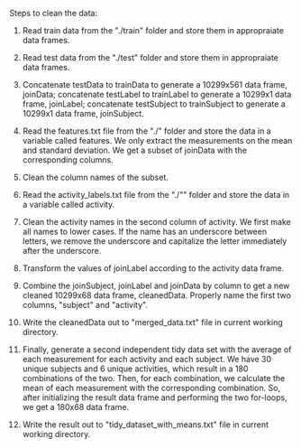 Steps to clean the data:

1. Read train data from the "./train" folder and store them in appropraiate data frames.

2. Read test data from the "./test" folder and store them in appropraiate data frames.

3. Concatenate testData to trainData to generate a 10299x561 data frame, joinData; concatenate testLabel to trainLabel to generate a 10299x1 data frame, joinLabel; concatenate testSubject to trainSubject to generate a 10299x1 data frame, joinSubject.

4. Read the features.txt file from the "./" folder and store the data in a variable called features. We only extract the measurements on the mean and standard deviation. We get a subset of joinData with the corresponding columns.

5. Clean the column names of the subset.

6. Read the activity_labels.txt file from the "./"" folder and store the data in a variable called activity.

7. Clean the activity names in the second column of activity. We first make all names to lower cases. If the name has an underscore between letters, we remove the underscore and capitalize the letter immediately after the underscore.

8. Transform the values of joinLabel according to the activity data frame.

9. Combine the joinSubject, joinLabel and joinData by column to get a new cleaned 10299x68 data frame, cleanedData. Properly name the first two columns, "subject" and "activity".

10. Write the cleanedData out to "merged_data.txt" file in current working directory.

11. Finally, generate a second independent tidy data set with the average of each measurement for each activity and each subject. We have 30 unique subjects and 6 unique activities, which result in a 180 combinations of the two. Then, for each combination, we calculate the mean of each measurement with the corresponding combination. So, after initializing the result data frame and performing the two for-loops, we get a 180x68 data frame.

12. Write the result out to "tidy_dataset_with_means.txt" file in current working directory.
